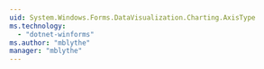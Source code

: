 ```yaml
---
uid: System.Windows.Forms.DataVisualization.Charting.AxisType
ms.technology: 
  - "dotnet-winforms"
ms.author: "mblythe"
manager: "mblythe"
---
```

